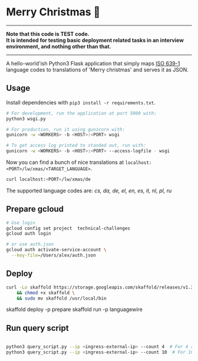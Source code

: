 # Merry Christmas 🎄
***
**Note that this code is TEST code.  
It is intended for testing basic deployment related tasks in an interview environment, and nothing other than that.**
***
A hello-world'ish Python3 Flask application that simply maps [ISO 639-1](https://en.wikipedia.org/wiki/List_of_ISO_639-1_codes) language codes to translations of 'Merry christmas' and serves it as JSON.

## Usage
Install dependencies with `pip3 install -r requirements.txt`.

```bash
# For development, run the application at port 5000 with:
python3 wsgi.py

# For production, run it using gunicorn with:
gunicorn -w <WORKERS> -b <HOST>:<PORT> wsgi

# To get access log printed to standed out, run with:
gunicorn -w <WORKERS> -b <HOST>:<PORT> --access-logfile - wsgi
```

Now you can find a bunch of nice translations at `localhost:<PORT>/lw/xmas/<TARGET_LANGUAGE>`.
```bash
curl localhost:<PORT>/lw/xmas/de
```

The supported language codes are: *cs, da, de, el, en, es, it, nl, pl, ru*



## Prepare gcloud
```bash
# Use login
gcloud config set project  technical-challenges
gcloud auth login

# or use auth.json
gcloud auth activate-service-account \
  --key-file=/Users/alex/auth.json
```

## Deploy
```bash
curl -Lo skaffold https://storage.googleapis.com/skaffold/releases/v1.3.1/skaffold-linux-amd64 \
    && chmod +x skaffold \
    && sudo mv skaffold /usr/local/bin
```
skaffold deploy -p prepare
skaffold run -p languagewire


## Run query script
```bash

python3 query_script.py --ip <ingress-external-ip> --count 4  # For 4 requests per second
python3 query_script.py --ip <ingress-external-ip> --count 10  # For 10 requests per second
```